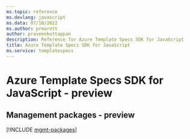 ```yaml
---
ms.topic: reference
ms.devlang: javascript
ms.data: 07/18/2022
ms.author: prmarott
author: praveenkuttappan
description: Reference for Azure Template Specs SDK for JavaScript
title: Azure Template Specs SDK for JavaScript
ms.service: templatespecs
---
```

# Azure Template Specs SDK for JavaScript - preview

## Management packages - preview
[!INCLUDE [mgmt-packages](template-specs-mgmt-index.md)]
